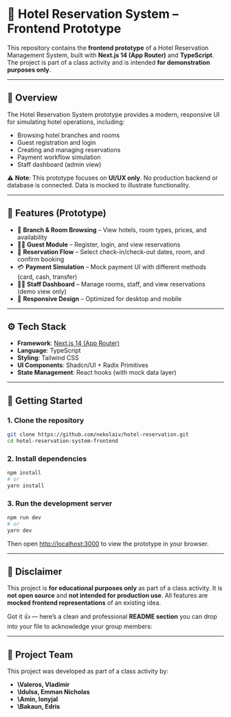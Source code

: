 # 🏨 Hotel Reservation System – Frontend Prototype

This repository contains the **frontend prototype** of a Hotel Reservation Management System, built with **Next.js 14 (App Router)** and **TypeScript**.
The project is part of a class activity and is intended **for demonstration purposes only**.

---

## 📌 Overview

The Hotel Reservation System prototype provides a modern, responsive UI for simulating hotel operations, including:

* Browsing hotel branches and rooms
* Guest registration and login
* Creating and managing reservations
* Payment workflow simulation
* Staff dashboard (admin view)

⚠️ **Note**: This prototype focuses on **UI/UX only**. No production backend or database is connected. Data is mocked to illustrate functionality.

---

## 🎨 Features (Prototype)

* 🏢 **Branch & Room Browsing** – View hotels, room types, prices, and availability
* 🙍‍♂️ **Guest Module** – Register, login, and view reservations
* 📅 **Reservation Flow** – Select check-in/check-out dates, room, and confirm booking
* 💳 **Payment Simulation** – Mock payment UI with different methods (card, cash, transfer)
* 👨‍💼 **Staff Dashboard** – Manage rooms, staff, and view reservations (demo view only)
* 📱 **Responsive Design** – Optimized for desktop and mobile

---

## ⚙️ Tech Stack

* **Framework**: [Next.js 14 (App Router)](https://nextjs.org/)
* **Language**: TypeScript
* **Styling**: Tailwind CSS
* **UI Components**: Shadcn/UI + Radix Primitives
* **State Management**: React hooks (with mock data layer)

---

## 🚀 Getting Started

### 1. Clone the repository

```bash
git clone https://github.com/nekolaiv/hotel-reservation.git
cd hotel-reservation-system-frontend
```

### 2. Install dependencies

```bash
npm install
# or
yarn install
```

### 3. Run the development server

```bash
npm run dev
# or
yarn dev
```

Then open [http://localhost:3000](http://localhost:3000) to view the prototype in your browser.

---

## 📜 Disclaimer

This project is **for educational purposes only** as part of a class activity.
It is **not open source** and **not intended for production use**.
All features are **mocked frontend representations** of an existing idea.


Got it 👍 — here’s a clean and professional **README section** you can drop into your file to acknowledge your group members:

---

## 👥 Project Team

This project was developed as part of a class activity by:

* **\Valeros, Vladimir** 
* **\Idulsa, Emman Nicholas** 
* **\Amin, Ionyjal** 
* **\Bakaun, Edris**
